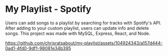 # My Playlist - Spotify
Users can add songs to a playlist by searching for tracks with Spotify's API. After adding to your custom playlist, users can update info and delete songs. This project was made with MySQL, Express, React, and Node.

https://github.com/chrisratsabout/my-playlist/assets/104924343/a157d444-0ad1-4fd0-9df1-98081e34b395



